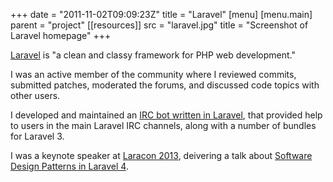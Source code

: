 +++
date = "2011-11-02T09:09:23Z"
title = "Laravel"
[menu]
  [menu.main]
    parent = "project"
[[resources]]
  src = "laravel.jpg"
  title = "Screenshot of Laravel homepage"
+++

[Laravel](https://laravel.com/) is "a clean and classy framework for PHP web development."

I was an active member of the community where I reviewed commits, submitted patches, moderated the forums, and discussed code topics with other users.

I developed and maintained an [IRC bot written in Laravel](https://github.com/sparksp/laravel-ircbot), that provided help to users in the main Laravel IRC channels, along with a number of bundles for Laravel 3.

I was a keynote speaker at [Laracon 2013](https://laracon.eu/2013/), deivering a talk about [Software Design Patterns in Laravel 4](https://www.slideshare.net/sparksphill/software-design-patterns-in-laravel-by-phill-sparks).
